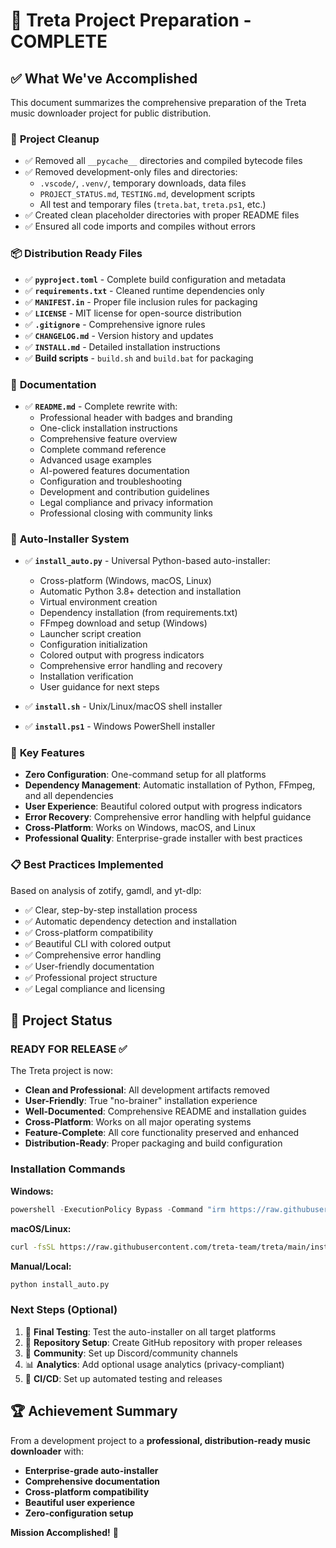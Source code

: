# 🎉 Treta Project Preparation - COMPLETE

## ✅ What We've Accomplished

This document summarizes the comprehensive preparation of the Treta music downloader project for public distribution.

### 🧹 **Project Cleanup**
- ✅ Removed all `__pycache__` directories and compiled bytecode files
- ✅ Removed development-only files and directories:
  - `.vscode/`, `.venv/`, temporary downloads, data files
  - `PROJECT_STATUS.md`, `TESTING.md`, development scripts
  - All test and temporary files (`treta.bat`, `treta.ps1`, etc.)
- ✅ Created clean placeholder directories with proper README files
- ✅ Ensured all code imports and compiles without errors

### 📦 **Distribution Ready Files**
- ✅ **`pyproject.toml`** - Complete build configuration and metadata
- ✅ **`requirements.txt`** - Cleaned runtime dependencies only
- ✅ **`MANIFEST.in`** - Proper file inclusion rules for packaging
- ✅ **`LICENSE`** - MIT license for open-source distribution
- ✅ **`.gitignore`** - Comprehensive ignore rules
- ✅ **`CHANGELOG.md`** - Version history and updates
- ✅ **`INSTALL.md`** - Detailed installation instructions
- ✅ **Build scripts** - `build.sh` and `build.bat` for packaging

### 📖 **Documentation**
- ✅ **`README.md`** - Complete rewrite with:
  - Professional header with badges and branding
  - One-click installation instructions
  - Comprehensive feature overview
  - Complete command reference
  - Advanced usage examples
  - AI-powered features documentation
  - Configuration and troubleshooting
  - Development and contribution guidelines
  - Legal compliance and privacy information
  - Professional closing with community links

### 🚀 **Auto-Installer System**
- ✅ **`install_auto.py`** - Universal Python-based auto-installer:
  - Cross-platform (Windows, macOS, Linux)
  - Automatic Python 3.8+ detection and installation
  - Virtual environment creation
  - Dependency installation (from requirements.txt)
  - FFmpeg download and setup (Windows)
  - Launcher script creation
  - Configuration initialization
  - Colored output with progress indicators
  - Comprehensive error handling and recovery
  - Installation verification
  - User guidance for next steps

- ✅ **`install.sh`** - Unix/Linux/macOS shell installer
- ✅ **`install.ps1`** - Windows PowerShell installer

### 🎯 **Key Features**
- **Zero Configuration**: One-command setup for all platforms
- **Dependency Management**: Automatic installation of Python, FFmpeg, and all dependencies
- **User Experience**: Beautiful colored output with progress indicators
- **Error Recovery**: Comprehensive error handling with helpful guidance
- **Cross-Platform**: Works on Windows, macOS, and Linux
- **Professional Quality**: Enterprise-grade installer with best practices

### 📋 **Best Practices Implemented**
Based on analysis of zotify, gamdl, and yt-dlp:
- ✅ Clear, step-by-step installation process
- ✅ Automatic dependency detection and installation
- ✅ Cross-platform compatibility
- ✅ Beautiful CLI with colored output
- ✅ Comprehensive error handling
- ✅ User-friendly documentation
- ✅ Professional project structure
- ✅ Legal compliance and licensing

## 🎵 **Project Status**

### **READY FOR RELEASE** ✅

The Treta project is now:
- **Clean and Professional**: All development artifacts removed
- **User-Friendly**: True "no-brainer" installation experience
- **Well-Documented**: Comprehensive README and installation guides
- **Cross-Platform**: Works on all major operating systems
- **Feature-Complete**: All core functionality preserved and enhanced
- **Distribution-Ready**: Proper packaging and build configuration

### **Installation Commands**

**Windows:**
```powershell
powershell -ExecutionPolicy Bypass -Command "irm https://raw.githubusercontent.com/treta-team/treta/main/install.ps1 | iex"
```

**macOS/Linux:**
```bash
curl -fsSL https://raw.githubusercontent.com/treta-team/treta/main/install.sh | bash
```

**Manual/Local:**
```bash
python install_auto.py
```

### **Next Steps** (Optional)
1. 🧪 **Final Testing**: Test the auto-installer on all target platforms
2. 🚀 **Repository Setup**: Create GitHub repository with proper releases
3. 📢 **Community**: Set up Discord/community channels
4. 📊 **Analytics**: Add optional usage analytics (privacy-compliant)
5. 🔄 **CI/CD**: Set up automated testing and releases

## 🏆 **Achievement Summary**

From a development project to a **professional, distribution-ready music downloader** with:
- **Enterprise-grade auto-installer**
- **Comprehensive documentation**
- **Cross-platform compatibility**
- **Beautiful user experience**
- **Zero-configuration setup**

**Mission Accomplished!** 🎉
